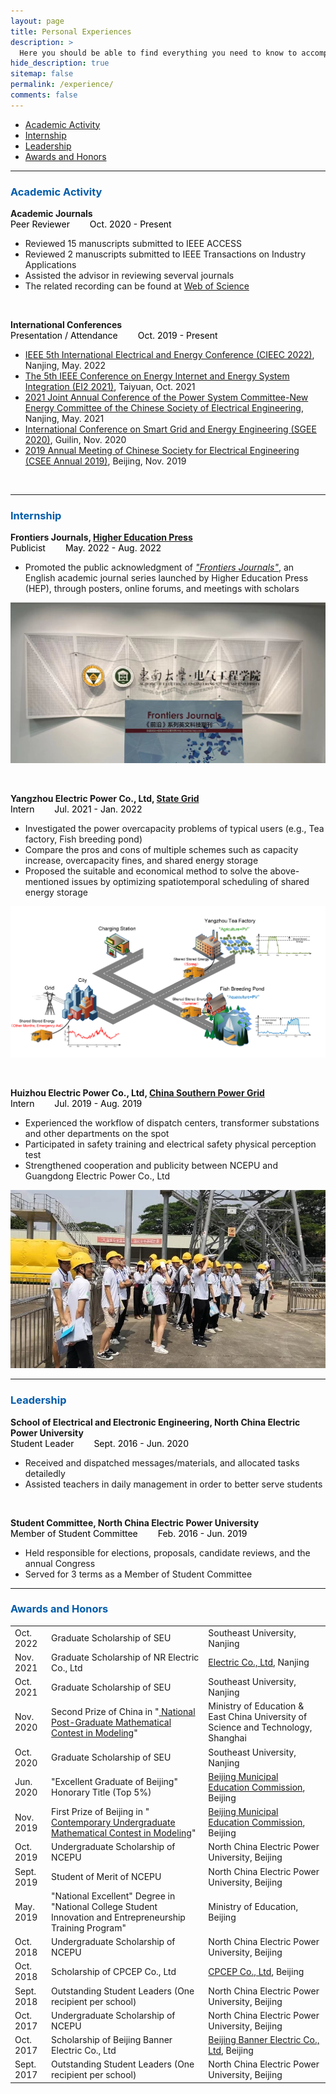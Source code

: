 ```yaml
---
layout: page
title: Personal Experiences
description: >
  Here you should be able to find everything you need to know to accomplish the most common tasks when blogging with Hydejack.
hide_description: true
sitemap: false
permalink: /experience/
comments: false
---
```


<!--

                                                                                                                                                                    
-->
<div id="toc_container">
<!--
<a class="toc_title" style="font-size: 15px;" id="toc"> <b>TOC of This Page</b> </a>
-->
  <ul class="toc_list">
    <li><a href="#Academic Activity">Academic Activity</a></li>
    <li><a href="#Internship">Internship</a></li>
    <li><a href="#Leadership">Leadership</a></li>
    <li><a href="#Awards and Honors">Awards and Honors</a></li>
  </ul>
</div>

<hr>

<h3 class="h2" style="color: rgb(1,92,171)" id="Academic Activity">Academic Activity</h3>
<div id="Peer Reviewer">
   <strong>Academic Journals</strong><br>
   <a style="margin-right: 2em;color: black;"><span class="icon-user" style="font-size: 10px;"></span> Peer Reviewer</a>   <a style="margin-right: 2em;color: black;"><span class="icon-clock" style="font-size: 10px;"></span> Oct. 2020 - Present</a><br>

 <ul>
    <li> Reviewed 15 manuscripts submitted to IEEE ACCESS </li>
    <li> Reviewed 2 manuscripts submitted to IEEE Transactions on Industry Applications </li>
    <li> Assisted the advisor in reviewing severval journals </li>
    <li> The related recording can be found at  <a href="https://www.webofscience.com/wos/author/record/1963852" title="Peer Review Record" target="_blank" alt="Clarivate"> <span class="icon-clarivate-logo"><span class="path1"></span><span class="path2"></span><span class="path3"></span></span> <span aria-hidden="true"> Web of Science </span><span class="sr-only"></span></a> </li>
  </ul>


<!-- <span style="float: right;"> <a href="/publications/2021IES">Reading details</a><span class="icon-arrow-right2" style="font-size:12px;margin:0 0.5em 0 0.5em;"></span></span>
-->


</div>

<br>


<div id="Conferences">

  <strong>International Conferences</strong><br>
  <a style="margin-right: 2em;color: black;"><span class="icon-user" style="font-size: 10px;"></span> Presentation / Attendance </a>   <a style="margin-right: 2em;color: black;"><span class="icon-clock" style="font-size: 10px;"></span> Oct. 2019 - Present </a><br>

   <ul>
    <li> <a href="http://www.cieec-conf.org/" target="_blank">IEEE 5th International Electrical and Energy Conference (CIEEC 2022)</a>, Nanjing, May. 2022 </li>
    <li> <a href="https://attend.ieee.org/ei2-2021/" target="_blank">The 5th IEEE Conference on Energy Internet and Energy System Integration (EI2 2021)</a>, Taiyuan, Oct. 2021 </li>
    <li> <a href="https://mp.weixin.qq.com/s/UW4-CaXctjMPGjMizglilw" target="_blank">2021 Joint Annual Conference of the Power System Committee-New Energy Committee of the Chinese Society of Electrical Engineering</a>, Nanjing, May. 2021 </li>
    <li> <a href="http://2020.meeting-sgee.org/" target="_blank">International Conference on Smart Grid and Energy Engineering (SGEE 2020)</a>, Guilin, Nov. 2020 </li>
    <li> <a href="http://www.csee.org.cn/" target="_blank">2019 Annual Meeting of Chinese Society for Electrical Engineering (CSEE Annual 2019)</a>, Beijing, Nov. 2019 </li>
  </ul>


<!-- <span style="float: right;"> <a href="/publications/2021IES">Reading details</a><span class="icon-arrow-right2" style="font-size:12px;margin:0 0.5em 0 0.5em;"></span></span>
-->
  


  
  </div>

<br>

<hr>

<h3 class="h2" style="color: rgb(1,92,171)" id="Internship">Internship</h3>
<div id="HEP">
   <strong>Frontiers Journals, <a href="https://www.hep.com.cn/" target="_blank">Higher Education Press</a></strong><br>
   <a style="margin-right: 2em;color: black;"><span class="icon-user" style="font-size: 10px;"></span> Publicist</a>   <a style="margin-right: 2em;color: black;"><span class="icon-clock" style="font-size: 10px;"></span> May. 2022 - Aug. 2022</a><br>

 <ul>
    <li> Promoted the public acknowledgment of <a href="https://journal.hep.com.cn/hep/EN/hep/home.shtml" target="_blank"> <i>"Frontiers Journals"</i></a>, an English academic journal series launched by Higher Education Press (HEP), through posters, online forums, and meetings with scholars </li>
  </ul>

  <p><img src="./Frontier.png"></p>
<!-- <span style="float: right;"> <a href="/publications/2021IES">Reading details</a><span class="icon-arrow-right2" style="font-size:12px;margin:0 0.5em 0 0.5em;"></span></span>
-->


</div>

<br>


<div id="Intern-yangzhou">

  <strong>Yangzhou Electric Power Co., Ltd, <a href="http://www.sgcc.com.cn/ywlm/index.shtml" target="_blank">State Grid</a></strong><br>
  <a style="margin-right: 2em;color: black;"><span class="icon-user" style="font-size: 10px;"></span> Intern </a>   <a style="margin-right: 2em;color: black;"><span class="icon-clock" style="font-size: 10px;"></span> Jul. 2021 - Jan. 2022 </a><br>

   <ul>
    <li> Investigated the power overcapacity problems of typical users (e.g., Tea factory, Fish breeding pond) </li>
    <li> Compare the pros and cons of multiple schemes such as capacity increase, overcapacity fines, and shared energy storage</li> 
    <li> Proposed the suitable and economical method to solve the above-mentioned issues by optimizing spatiotemporal scheduling of shared energy storage</li>
  </ul>
  
  <p><img src="./Yangzhou.png"></p>


<!-- <span style="float: right;"> <a href="/publications/2021IES">Reading details</a><span class="icon-arrow-right2" style="font-size:12px;margin:0 0.5em 0 0.5em;"></span></span>
-->

  </div>

  <br>


<div id="Intern-huizhou">

  <strong>Huizhou Electric Power Co., Ltd, <a href="https://en.wikipedia.org/wiki/China_Southern_Power_Grid" target="_blank">China Southern Power Grid</a></strong><br>
  <a style="margin-right: 2em;color: black;"><span class="icon-user" style="font-size: 10px;"></span> Intern </a>   <a style="margin-right: 2em;color: black;"><span class="icon-clock" style="font-size: 10px;"></span> Jul. 2019 - Aug. 2019 </a><br>

   <ul>
    <li> Experienced the workflow of dispatch centers, transformer substations and other departments on the spot </li>
    <li> Participated in safety training and electrical safety physical perception test </li>
    <li> Strengthened  cooperation and publicity between NCEPU and Guangdong Electric Power Co., Ltd</li>
  </ul>
  
  <p><img src="./Huizhou.jpg"></p>


<!-- <span style="float: right;"> <a href="/publications/2021IES">Reading details</a><span class="icon-arrow-right2" style="font-size:12px;margin:0 0.5em 0 0.5em;"></span></span>
-->
  
  </div>

<hr>

<h3 class="h2" style="color: rgb(1,92,171)" id="Leadership">Leadership</h3>
<div id="leader">
   <strong>School of Electrical and Electronic Engineering, North China Electric Power University</strong><br>
   <a style="margin-right: 2em;color: black;"><span class="icon-user" style="font-size: 10px;"></span> Student Leader</a>   <a style="margin-right: 2em;color: black;"><span class="icon-clock" style="font-size: 10px;"></span> Sept. 2016 - Jun. 2020</a><br>

 <ul>
    <li> Received and dispatched messages/materials, and allocated tasks detailedly </li>
    <li> Assisted teachers in daily management in order to better serve students </li>
  </ul>


<!-- <span style="float: right;"> <a href="/publications/2021IES">Reading details</a><span class="icon-arrow-right2" style="font-size:12px;margin:0 0.5em 0 0.5em;"></span></span>
-->


</div>

<br>


<div id="Student Committee">

  <strong>Student Committee, North China Electric Power University</strong><br>
  <a style="margin-right: 2em;color: black;"><span class="icon-user" style="font-size: 10px;"></span> Member of Student Committee </a>   <a style="margin-right: 2em;color: black;"><span class="icon-clock" style="font-size: 10px;"></span> Feb. 2016 - Jun. 2019 </a><br>

   <ul>
    <li> Held responsible for elections, proposals, candidate reviews, and the annual Congress </li>
    <li> Served for 3 terms as a Member of Student Committee</li> 
  </ul>
  


<!-- <span style="float: right;"> <a href="/publications/2021IES">Reading details</a><span class="icon-arrow-right2" style="font-size:12px;margin:0 0.5em 0 0.5em;"></span></span>
-->

  </div>

<hr>

<h3 class="h2" style="color: rgb(1,92,171)" id="Awards and Honors">Awards and Honors</h3>


<table>
  <tbody>
    <tr>
      <td>Oct. 2022</td>
      <td>Graduate Scholarship of SEU</td>
      <td>Southeast University, Nanjing</td>
    </tr>
    <tr>
      <td>Nov. 2021</td>
      <td>Graduate Scholarship of NR Electric Co., Ltd</td>
      <td><a href="http://www.narigroup.com/NR" target="_blank"> Electric Co., Ltd</a>, Nanjing</td>
    </tr>
    <tr>
      <td>Oct. 2021</td>
      <td>Graduate Scholarship of SEU</td>
      <td>Southeast University, Nanjing</td>
    </tr>
    <tr>
      <td>Nov. 2020</td>
      <td>Second Prize of China in "<a href="https://cpipc.acge.org.cn/cw/hp/4" target="_blank"> National Post-Graduate Mathematical Contest in Modeling</a>" </td>
      <td>Ministry of Education & East China University of Science and Technology, Shanghai</td>
    </tr>
    <tr>
      <td>Oct. 2020</td>
      <td>Graduate Scholarship of SEU</td>
      <td>Southeast University, Nanjing</td>
    </tr>
    <tr>
      <td>Jun. 2020 </td>
      <td>"Excellent Graduate of Beijing" Honorary Title (Top 5%)</td>
      <td><a href="http://jw.beijing.gov.cn/" target="_blank"> Beijing Municipal Education Commission</a>, Beijing</td>
    </tr>
    <tr>
      <td>Nov. 2019 </td>
      <td>First Prize of Beijing in "<a href="http://www.mcm.edu.cn/" target="_blank"> Contemporary Undergraduate Mathematical Contest in Modeling</a>"</td>
      <td><a href="http://jw.beijing.gov.cn/" target="_blank"> Beijing Municipal Education Commission</a>, Beijing</td>
    </tr>
     <tr>
      <td>Oct. 2019 </td>
      <td>Undergraduate Scholarship of NCEPU</td>
      <td>North China Electric Power University, Beijing</td>
    </tr>
    <tr>
      <td>Sept. 2019 </td>
      <td>Student of Merit of NCEPU</td>
      <td>North China Electric Power University, Beijing</td>
    </tr>
    <tr>
      <td>May. 2019 </td>
      <td>"National Excellent" Degree in "National College Student Innovation and Entrepreneurship Training Program"</td>
      <td>Ministry of Education, Beijing</td>
    </tr>
       <tr>
      <td>Oct. 2018 </td>
      <td>Undergraduate Scholarship of NCEPU</td>
      <td>North China Electric Power University, Beijing</td>
    </tr>
       <tr>
      <td>Oct. 2018 </td>
      <td>Scholarship of CPCEP Co., Ltd</td>
      <td><a href="http://www.cpcepgroup.com/index.php?siteid=2" target="_blank"> CPCEP Co., Ltd</a>, Beijing</td>
    </tr>
    <tr>
      <td>Sept. 2018 </td>
      <td>Outstanding Student Leaders (One recipient per school)</td>
      <td>North China Electric Power University, Beijing</td>
    </tr>
       <tr>
      <td>Oct. 2017 </td>
      <td>Undergraduate Scholarship of NCEPU</td>
      <td>North China Electric Power University, Beijing</td>
    </tr>
       <tr>
      <td>Oct. 2017 </td>
      <td>Scholarship of Beijing Banner Electric Co., Ltd</td>
      <td><a href="http://www.bjbanner.com/" target="_blank">Beijing Banner Electric Co., Ltd</a>, Beijing</td>
    </tr>
    <tr>
      <td>Sept. 2017 </td>
      <td>Outstanding Student Leaders (One recipient per school)</td>
      <td>North China Electric Power University, Beijing</td>
    </tr>
  </tbody>
  <colgroup>
    <col>
    <col>
    <col>
  </colgroup>
</table>


<!-- <p><img src="./assets/img/sidebar-bg4.jpg" alt="Business models" style="float: left; margin-right: 1.25rem; margin-bottom: 0.5rem; " width="200" loading="lazy"></p>
<p>Innovation starts here. We’ll design—or transform—your business, revenue, and pricing models for product/market fit, competitive strength, and durability against the future. We’ll uncover and address hidden assumptions, blind spots, and risks, and then put your models into play.</p>

Here you should be able to find everything you need to know to accomplish the most common tasks when blogging with Hydejack.
Should you think something is missing, [please let me know](mailto:mail@qwtel.com).
Should you discover a mistake in the docs (or a bug in general) feel free to [open an issue](https://github.com/hydecorp/hydejack/issues) on GitHub.

While this manual tries to be beginner-friendly, as a user of Jekyll it is assumed that you are comfortable running shell commands and editing text files.
{:.note}


![lalalallala](/assets/img/blog/jeremy-bishop@0,5x.jpg)  -->
